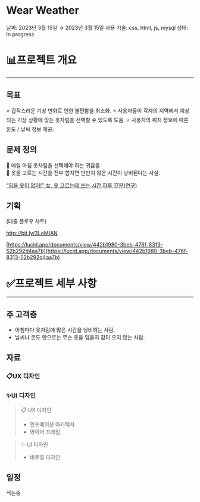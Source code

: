 # Wear Weather

날짜: 2023년 3월 15일 → 2023년 3월 15일
사용 기술: css, html, js, mysql
상태: In progress

# 📊프로젝트 개요

---

## 목표

⭐ 갑작스러운 기상 변화로 인한 불편함을 최소화.
⭐ 사용자들이 각자의 지역에서 예상되는 기상 상황에 맞는 옷차림을 선택할 수 있도록 도움.
⭐ 사용자의 위치 정보에 따른 온도 / 날씨 정보 제공.

## 문제 정의

<aside>
💬 매일 아침 옷차림을 선택해야 하는 귀찮음

</aside>

<aside>
💬 옷을 고르는 시간을 전부 합치면 만만치 않은 시간이 낭비된다는 사실.

[“입을 옷이 없어!” 女, 옷 고르는데 쓰는 시간 하루 17분(연구)](https://nownews.seoul.co.kr/news/newsView.php?id=20160606601014)

</aside>

## 기획

(대충 플로우 차트)

http://bit.ly/3LoMIAN

[https://lucid.app/documents/view/442b1980-3beb-476f-8313-52b292d4aa7b](https://lucid.app/documents/view/442b1980-3beb-476f-8313-52b292d4aa7b)

# ✅프로젝트 세부 사항

---

## 주 고객층

- 아침마다 옷차림에 많은 시간을 낭비하는 사람.
- 날씨나 온도 만으로는 무슨 옷을 입을지 감이 오지 않는 사람.

## 자료

### 📋UX 디자인

### ✨UI 디자인

> 📋 UX 디자인
> 
> - 인포메이션 아키텍쳐
> - 와이어 프레임

> ✨ UI 디자인
> 
> - 비주얼 디자인
> 

## 일정
적는중
